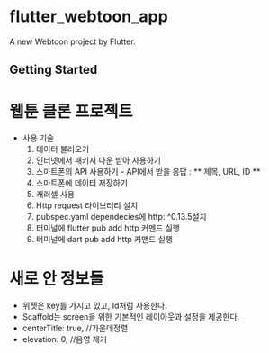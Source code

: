 # flutter_webtoon_app

A new Webtoon project by Flutter.

## Getting Started
# 웹툰 클론 프로젝트
- 사용 기술 
  1. 데이터 불러오기
  2. 인터넷에서 패키지 다운 받아 사용하기
  3. 스마트폰의 API 사용하기 - API에서 받을 응답 : ** 제목, URL, ID **
  4. 스마트폰에 데이터 저장하기
  5. 캐러셀 사용
  6. Http request 라이브러리 설치 
    1. pubspec.yaml dependecies에 http: ^0.13.5설치
    2. 터미널에 flutter pub add http 커멘드 실행
    3. 터미널에 dart pub add http 커맨드 실행 

# 새로 안 정보들
- 위젯은 key를 가지고 있고, Id처럼 사용한다.
- Scaffold는 screen을 위한 기본적인 레이아웃과 설정을 제공한다.
-  centerTitle: true, //가운데정렬
-  elevation: 0, //음영 제거
